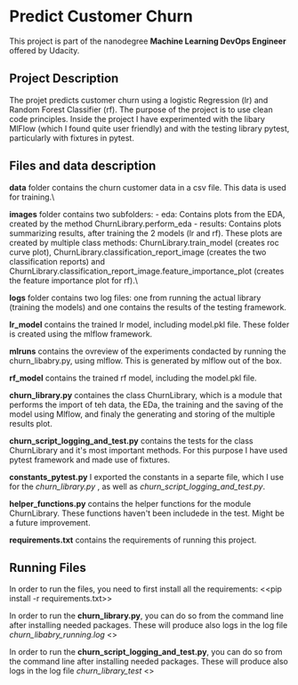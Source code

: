 # Predict Customer Churn

This project is part of the nanodegree **Machine Learning DevOps Engineer** offered by Udacity.

## Project Description

The projet predicts customer churn using a logistic Regression (lr) and Random Forest Classifier (rf).
The purpose of the project is to use clean code principles.
Inside the project I have experimented with the libary MlFlow (which I found quite user friendly) and with the testing library pytest, particularly with fixtures in pytest.

## Files and data description

**data** folder contains the churn customer data in a csv file. This data is used for training.\

**images** folder contains two subfolders: - eda: Contains plots from the EDA, created by the method ChurnLibrary.perform_eda - results: Contains plots summarizing results, after training the 2 models (lr and rf). These plots are created by multiple class methods: ChurnLibrary.train_model (creates roc curve plot), ChurnLibrary.classification_report_image (creates the two classification reports) and ChurnLibrary.classification_report_image.feature_importance_plot (creates the feature importance plot for rf).\

**logs** folder contains two log files: one from running the actual library (training the models) and one contains the results of the testing framework.

**lr_model** contains the trained lr model, including model.pkl file. These folder is created using the mlflow framework.

**mlruns** contains the ovreview of the experiments condacted by running the churn_libabry.py, using mlflow. This is generated by mlflow out of the box.

**rf_model** contains the trained rf model, including the model.pkl file.

**churn_library.py** containes the class ChurnLibrary, which is a module that performs the import of teh data, the EDa, the training and the saving of the model using Mlflow, and finaly the generating and storing of the multiple results plot.

**churn_script_logging_and_test.py** contains the tests for the class ChurnLibrary and it's most important methods. For this purpose I have used pytest framework and made use of fixtures.

**constants_pytest.py** I exported the constants in a separte file, which I use for the _churn_library.py_ , as well as _churn_script_logging_and_test.py_.

**helper_functions.py** contains the helper functions for the module ChurnLibrary. These functions haven't been includede in the test. Might be a future improvement.

**requirements.txt** contains the requirements of running this project.

## Running Files

In order to run the files, you need to first install all the requirements:
<<pip install -r requirements.txt>>

In order to run the **churn_library.py**, you can do so from the command line after installing needed packages. These will produce also logs in the log file _churn_libabry_running.log_
<<python churn_library.py >>

In order to run the **churn_script_logging_and_test.py**, you can do so from the command line after installing needed packages. These will produce also logs in the log file _churn_library_test_
<<pytest churn_script_logging_and_tests.py >>
